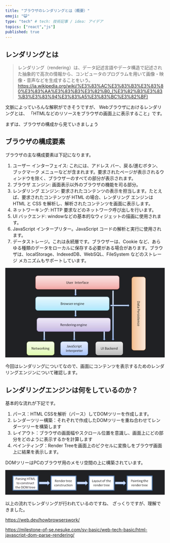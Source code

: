 ```yaml
---
title: "ブラウザのレンダリングとは（概要）"
emoji: "😺"
type: "tech" # tech: 技術記事 / idea: アイデア
topics: ["react","js"]
published: true
---
```


## レンダリングとは
>レンダリング（rendering）は、データ記述言語やデータ構造で記述された抽象的で高次の情報から、コンピュータのプログラムを用いて画像・映像・音声などを生成することをいう。
https://ja.wikipedia.org/wiki/%E3%83%AC%E3%83%B3%E3%83%80%E3%83%AA%E3%83%B3%E3%82%B0_(%E3%82%B3%E3%83%B3%E3%83%94%E3%83%A5%E3%83%BC%E3%82%BF)

文脈によっていろんな解釈ができそうですが、
Webブラウザにおけるレンダリングとは、
「HTMLなどのリソースをブラウザの画面上に表示すること」です。

まずは、ブラウザの構成から見ていきましょう

## ブラウザの構成要素
ブラウザの主な構成要素は下記になります。

1. ユーザー インターフェイス: これには、アドレス バー、戻る/進むボタン、ブックマーク メニューなどが含まれます。要求されたページが表示されるウィンドウを除く、ブラウザーのすべての部分が表示されます。
2. ブラウザ エンジン: 画面表示以外のブラウザの機能を司る部分。
3. レンダリング エンジン: 要求されたコンテンツの表示を担当します。たとえば、要求されたコンテンツが HTML の場合、レンダリング エンジンは HTML と CSS を解析し、解析されたコンテンツを画面に表示します。
4. ネットワーキング: HTTP 要求などのネットワーク呼び出しを行います。
5. UI バックエンド: windowなどの基本的なウィジェットの描画に使用されます。
6. JavaScript インタープリター。JavaScript コードの解析と実行に使用されます。
7. データストレージ。これは永続層です。ブラウザーは、Cookie など、あらゆる種類のデータをローカルに保存する必要がある場合があります。ブラウザは、localStorage、IndexedDB、WebSQL、FileSystem などのストレージ メカニズムもサポートしています。

![](/images/202303062155.png)

今回はレンダリングについてなので、画面にコンテンツを表示するためのレンダリングエンジンについて確認します。

## レンダリングエンジンは何をしているのか？

基本的な流れが下記です。

1. パース：HTML CSSを解析（パース）してDOMツリーを作成します。
2. レンダーツリー構築：それぞれで作成したDOMツリーを重ね合わせてレンダーツリーを構築します
3. レイアウト：ブラウザの画面幅やスクロール位置を意識し、画面上にどの部分をどのように表示するかを計算します
4. ペインティング：Render Treeを画面上のピクセルに変換しをブラウザ画面上に結果を表示します。

DOMツリーはPCのブラウザ用のメモリ空間の上に構築されています。

![](/images/2023-03-06%2022.01.25.png)


以上の流れでレンダリングが行われているのですね、
ざっくりですが、理解できました。


https://web.dev/howbrowserswork/

https://milestone-of-se.nesuke.com/sv-basic/web-tech-basic/html-javascript-dom-parse-rendering/

